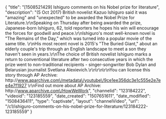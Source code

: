 {
    "title": "[1508521429] Ishiguro comments on his Nobel prize for literature",
    "description": "(5 Oct 2017) British novelist Kazuo Ishiguro said it was \"amazing\" and \"unexpected\" to be awarded the Nobel Prize for Literature.\r\nSpeaking on Thursday after being awarded the prize, Japanese-born Ishiguro, 62, told reporters he hopes his win will encourage the forces for goodwill and peace.\r\nIshiguro's most well-known novel is \"The Remains of the Day,\" which was turned into a popular movie of the same title. \r\nHis most recent novel is 2015's \"The Buried Giant,\" about an elderly couple's trip through an English landscape to meet a son they haven't seen in years.\r\nThe choice of British novelist Ishiguro marks a return to conventional literature after two consecutive years in which the prize went to non-traditional recipients - singer-songwriter Bob Dylan and Belarusian journalist Svetlana Alexievich.\r\n\r\n\r\nYou can license this story through AP Archive: http:\/\/www.aparchive.com\/metadata\/youtube\/9ce1ee356dc3e1c555e2e7ee4e7f1927 \r\nFind out more about AP Archive: http:\/\/www.aparchive.com\/HowWeWork",
    "channelid": "123184222",
    "videoid": "123185559",
    "date_created": "1507651611",
    "date_modified": "1508436411",
    "type": "captivate",
    "layout": "channelVideo",
    "url": "\/c1\/ishiguro-comments-on-his-nobel-prize-for-literature\/123184222-123185559"
}